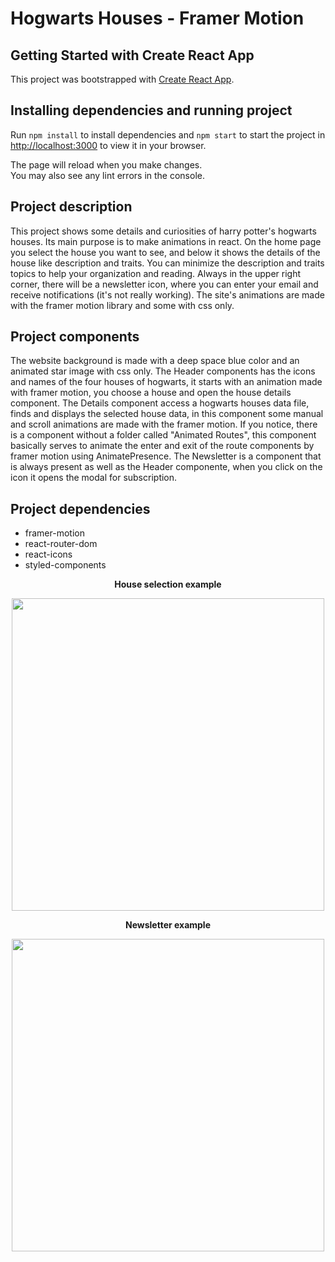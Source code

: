 # Hogwarts Houses - Framer Motion

## Getting Started with Create React App

This project was bootstrapped with [Create React App](https://github.com/facebook/create-react-app).

## Installing dependencies and running project

Run `npm install` to install dependencies and `npm start` to start the project in [http://localhost:3000](http://localhost:3000) to view it in your browser.

The page will reload when you make changes.\
You may also see any lint errors in the console.

## Project description

This project shows some details and curiosities of harry potter's hogwarts houses. Its main purpose is to make animations in react. On the home page you select the house you want to see, and below it shows the details of the house like description and traits. You can minimize the description and traits topics to help your organization and reading. Always in the upper right corner, there will be a newsletter icon, where you can enter your email and receive notifications (it's not really working). The site's animations are made with the framer motion library and some with css only.

## Project components

The website background is made with a deep space blue color and an animated star image with css only. The Header components has the icons and names of the four houses of hogwarts, it starts with an animation made with framer motion, you choose a house and open the house details component. The Details component access a hogwarts houses data file, finds and displays the selected house data, in this component some manual and scroll animations are made with the framer motion. If you notice, there is a component without a folder called "Animated Routes", this component basically serves to animate the enter and exit of the route components by framer motion using AnimatePresence. The Newsletter is a component that is always present as well as the Header componente, when you click on the icon it opens the modal for subscription.

## Project dependencies

<ul>
 <li>framer-motion</li>
 <li>react-router-dom</li>
 <li>react-icons</li>
 <li>styled-components</li>
</ul>

<div align="center">
    <p><strong>House selection example</strong></p>
    <img width="500" src="readme/hogwartshouses.gif">
    <br>
    <p><strong>Newsletter example</strong></p>
    <img width="500" src="readme/newsletter.gif">
</div>
